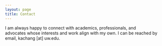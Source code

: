 ```yaml
---
layout: page
title: Contact
---
```


I am always happy to connect with academics, professionals, and advocates whose interests and work align with my own. I can be reached by email, kachang [at] uw.edu.
